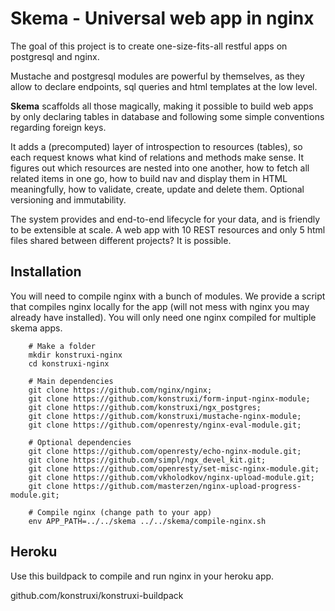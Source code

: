 # Skema - Universal web app in nginx
The goal of this project is to create one-size-fits-all restful apps on postgresql and nginx. 

Mustache and postgresql modules are powerful by themselves, as they allow to declare endpoints, sql queries and html templates at the low level.  

**Skema** scaffolds all those magically, making it possible to build web apps by only declaring tables in database and following some simple conventions regarding foreign keys.

It adds a (precomputed) layer of introspection to resources (tables), so each request knows what kind of relations and methods make sense. It figures out which resources are nested into one another, how to fetch all related items in one go, how to build nav and display them in HTML meaningfully, how to validate, create, update  and delete them. Optional versioning and immutability.

The system provides and end-to-end lifecycle for your data, and is friendly to be extensible at scale. A web app with 10 REST resources and only 5 html files shared between different projects? It is possible.


## Installation
You will need to compile nginx with a bunch of modules. We provide a script that compiles nginx locally for the app (will not mess with nginx you may already have installed). You will only need one nginx compiled for multiple skema apps.


		
		# Make a folder
		mkdir konstruxi-nginx
		cd konstruxi-nginx
		
		# Main dependencies
		git clone https://github.com/nginx/nginx;
		git clone https://github.com/konstruxi/form-input-nginx-module;
		git clone https://github.com/konstruxi/ngx_postgres;
		git clone https://github.com/konstruxi/mustache-nginx-module;
		git clone https://github.com/openresty/nginx-eval-module.git;

		# Optional dependencies
		git clone https://github.com/openresty/echo-nginx-module.git;
		git clone https://github.com/simpl/ngx_devel_kit.git;
		git clone https://github.com/openresty/set-misc-nginx-module.git;
		git clone https://github.com/vkholodkov/nginx-upload-module.git;
		git clone https://github.com/masterzen/nginx-upload-progress-module.git;

		# Compile nginx (change path to your app)
		env APP_PATH=../../skema ../../skema/compile-nginx.sh


## Heroku

Use this buildpack to compile and run nginx in your heroku app. 

github.com/konstruxi/konstruxi-buildpack
